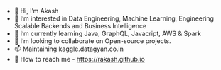 - 👋 Hi, I’m Akash
- 👀 I’m interested in Data Engineering, Machine Learning, Engineering Scalable Backends and Business Intelligence
- 🌱 I’m currently learning Java, GraphQL, Javacript, AWS & Spark
- 💞️ I’m looking to collaborate on Open-source projects.
- 📫 Maintaining kaggle.datagyan.co.in
- 👋 How to reach me - https://rakash.github.io

<!---
rakash/rakash is a ✨ special ✨ repository because its `README.md` (this file) appears on your GitHub profile.
You can click the Preview link to take a look at your changes.
--->
